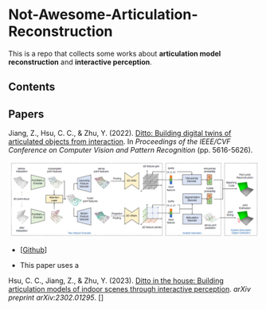 # Not-Awesome-Articulation-Reconstruction

This is a repo that collects some works about **articulation model reconstruction** and **interactive perception**. 

## Contents



## Papers

Jiang, Z., Hsu, C. C., & Zhu, Y. (2022). [Ditto: Building digital twins of articulated objects from interaction](https://arxiv.org/abs/2202.08227). In *Proceedings of the IEEE/CVF Conference on Computer Vision and Pattern Recognition* (pp. 5616-5626). 

![image-20230812161309204](README/image-20230812161309204.png)

- [[Github](https://github.com/UT-Austin-RPL/Ditto)]

- This paper uses a 

Hsu, C. C., Jiang, Z., & Zhu, Y. (2023). [Ditto in the house: Building articulation models of indoor scenes through interactive perception](https://arxiv.org/abs/2302.01295). *arXiv preprint arXiv:2302.01295*. []